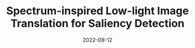 ---
layout: post
image: /images/
authors: "Kitty Varghese, <strong>Sudarshan Rajagopalan</strong>, Mohit Lamba, Kaushik Mitra"
title: "Spectrum-inspired Low-light Image Translation for Saliency Detection"
collection: publications
categories: research
date: 2022-08-12
venue: 'ICVGIP 2022'
arxiv: 'https://arxiv.org/pdf/2303.10145'
---